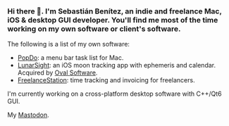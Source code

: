 ### Hi there 👋. I'm Sebastián Benítez, an indie and freelance Mac, iOS & desktop GUI developer. You'll find me most of the time working on my own software or client's software.

The following is a list of my own software:
- [PopDo](https://ds9soft.com/popdo/): a menu bar task list for Mac.
- [LunarSight](https://ds9soft.com/lunarsight/): an iOS moon tracking app with ephemeris and calendar. Acquired by [Oval Software](https://oval.fi/).
- [FreelanceStation](https://ds9soft.com/freelancestation/): time tracking and invoicing for freelancers.

I'm currently working on a cross-platform desktop software with C++/Qt6 GUI.

My <a rel="me" href="https://fosstodon.org/@sbenitezb">Mastodon</a>.
